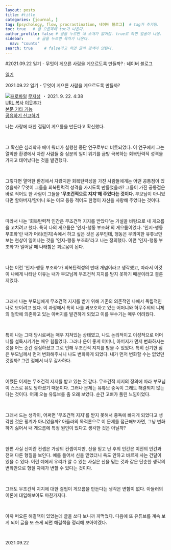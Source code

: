 ```yaml
---
layout: posts
title: #title
categories: [journal, ]
tag: [psychology, flow, procrastination, 네이버 블로그]  # tag가 추가됨.
toc: true   # 글 오른쪽에 toc가 나온다.
author_profile: false # 글을 누르면 내 소개가 없어짐. true로 하면 얼굴이 나옴.
sidebar:      # 글을 누르면 목차가 나온다.
  nav: "counts" 
search: true     # false라고 하면 글이 검색이 안된다.
---
```

#2021.09.22 일기 - 무엇이 게으른 사람을 게으르도록 만들까? : 네이버 블로그
<div class="wrap_rabbit pcol2 _param(1) _postViewArea222512816431" id="post-view222512816431">
<!-- Rabbit HTML --><div class="se-viewer se-theme-default" lang="ko-KR">
<!-- SE_DOC_HEADER_START -->
<div class="se-component se-documentTitle se-l-default" id="SE-af96a0d3-8682-4d4f-b1d0-39488058426c">
<div class="se-component-content">
<div class="se-section se-section-documentTitle se-l-default se-section-align-left">
<!-- -->
<div class="blog2_series">
<a class="pcol2" href="/PostList.naver?blogId=wys000112&amp;categoryNo=22&amp;from=postList&amp;parentCategoryNo=22" onclick="nclk_v2(this,'pst.category','','');">일기</a>
</div>
<div class="pcol1">
<!-- -->
<div class="se-module se-module-text se-title-text">
<p class="se-text-paragraph se-text-paragraph-align-" id="SE-3db97cd1-ecec-40c4-83ca-00450426897f" style=""><span class="se-fs- se-ff-" id="SE-2fab926c-a421-40e1-a928-9500659dfd3d" style=""><!-- -->2021.09.22 일기 - 무엇이 게으른 사람을 게으르도록 만들까? <!-- --></span></p> </div>
<!-- -->
</div>
<div class="blog2_container">
<span class="writer">
<span class="area_profile"><a class="link" href="https://blog.naver.com/wys000112" onclick="nclk_v2(this,'pst.profile','','');" target="_top"><img alt="프로파일" class="img" src="https://blogpfthumb-phinf.pstatic.net/MjAyMjA1MjVfMTA0/MDAxNjUzNDcxMTU4NTkw.MKx5XZzKhkVnSwLw5O1NM-J45hdDNIrADB_V9VVQBOAg.OkL09v5VWJCO9xIBu4VTEzVASngUXGDvkf4D_exCZsEg.PNG.wys000112/%EB%AC%B4%EC%A7%80%EC%84%B1.png/%25EB%25AC%25B4%25EC%25A7%2580%25EC%2584%25B1.png?type=s1"/></a></span>
<span class="nick"><a class="link pcol2" href="https://blog.naver.com/wys000112" onclick="nclk_v2(this,'pst.username','','');" target="_top">무지성</a></span>
</span>
<i class="dot"> ・ </i>
<span class="se_publishDate pcol2">2021. 9. 22. 4:38</span>
</div>
<div class="blog2_post_function">
<a class="url pcol2 _setClipboard _returnFalse _se3copybtn _transPosition" href="#" id="copyBtn_222512816431" style="cursor:pointer;" title="https://blog.naver.com/wys000112/222512816431">URL 복사</a>
<a class="btn_buddy btn_addbuddy pcol2 _buddy_popup_btn _returnFalse" href="#" onclick="nclk_v2(this,'pst.addnei','','');"><i class="ico"></i> 이웃추가<i class="aline"></i></a>
<div class="overflow_menu">
<a area-expanded="false" area-haspopup="true" class="btn_overflow_menu _open_overflowmenu pcol2 _param(222512816431) _returnFalse" href="#" role="button"><span class="blind">본문 기타 기능</span></a>
<div area-hidden="true" class="lyr_overflow_menu" id="overflowmenu-222512816431">
<a class="naver-splugin btn_splugin share _title_share" data-canonical-url="https://blog.naver.com/wys000112/222512816431" data-likecontentsid="wys000112_222512816431" data-likeserviceid="BLOG" data-logdomain="https://proxy.blog.naver.com/spi/v1/api/shareLog" data-me-display="off" data-oninitialize="splugin_oninitialize(1);" data-option="{baseElement:'_title_spiButton', layerPosition:'outside-bottom', align:'right', marginLeft:0, marginTop:4}" data-style="unity" data-url="https://blog.naver.com/wys000112/222512816431" href="#" id="_title_spiButton" onclick="return false;">
                   공유하기
                <span class="ico_share _title_share_icon"></span>
</a>
<a class="_report _param(https://srp2.naver.com/report?svc=BLG&amp;exit=close&amp;ctype=AA01&amp;cwriterenc=EiJpb9wNQ1Tzl6X%2FW7j%2Bxqimixs2xx9DF3A4suQ%2BVjs%3D&amp;ctitle=2021.09.22%20%EC%9D%BC%EA%B8%B0%20-%20%EB%AC%B4%EC%97%87%EC%9D%B4%20%EA%B2%8C%EC%9C%BC%EB%A5%B8%20%EC%82%AC%EB%9E%8C%EC%9D%84%20%EA%B2%8C%EC%9C%BC%EB%A5%B4%EB%8F%84%EB%A1%9D%20%EB%A7%8C%EB%93%A4%EA%B9%8C%3F&amp;cwriter=wys0*****&amp;dark=disable&amp;memtype=Y&amp;env=pc&amp;cnickname=wys0*****&amp;vsvc=BLG&amp;cid=wys000112%40%4051896191%40%40mylog%40%40222512816431) _returnFalse" href="#">신고하기<span class="ico_report"></span></a>
</div>
</div>
<input alt="url" class="copyTargetUrl" style="display:none;" title="URL 복사" type="text" value="https://blog.naver.com/wys000112/222512816431"/>
</div>
<!-- -->
</div>
</div>
</div>
<!-- B2C 상품 -->
<!-- _BLOG_CONTENTS_HEADER_TAIL -->
<!-- SE_DOC_HEADER_END -->
<div class="se-main-container">
<div class="se-component se-text se-l-default" id="SE-46ef2a17-c37a-401a-8c67-fd39480f3d01">
<div class="se-component-content">
<div class="se-section se-section-text se-l-default">
<div class="se-module se-module-text">
<!-- SE-TEXT { --><p class="se-text-paragraph se-text-paragraph-align-" id="SE-3531be63-f350-477c-b9ee-b7ef9de684c8" style=""><span class="se-fs- se-ff-" id="SE-7c63b823-ec3f-4a88-88d5-1988ec0d85e7" style="">나는 사랑에 대한 결핍이 게으름을 만든다고 확신했다.</span></p><!-- } SE-TEXT --><!-- SE-TEXT { --><p class="se-text-paragraph se-text-paragraph-align-" id="SE-24449744-b86d-49ee-b1a4-5a5887ea994b" style=""><span class="se-fs- se-ff-" id="SE-f5a1a830-2b7d-4798-8b62-d53f404754ec" style="">​</span></p><!-- } SE-TEXT --><!-- SE-TEXT { --><p class="se-text-paragraph se-text-paragraph-align-" id="SE-2c1535fd-50f9-4099-9daa-d4e1350956eb" style=""><span class="se-fs- se-ff-" id="SE-92bcdefb-8941-4241-8161-cc181102024f" style="">그 확신은 심리학자 에미 워너가 실행한 종단 연구로부터 비롯되었다. 이 연구에서 그는 열악한 환경에서 자란 사람들 중 삼분의 일이 위기를 금방 극복하는 회복탄력적 성격을 가지고 태어났다는 것을 발견했다.</span></p><!-- } SE-TEXT --><!-- SE-TEXT { --><p class="se-text-paragraph se-text-paragraph-align-" id="SE-681575d2-fc0f-4621-9df2-460a8e226d32" style=""><span class="se-fs- se-ff-" id="SE-06cd0844-d443-4203-921b-e86eb7c5ab24" style="">​</span></p><!-- } SE-TEXT --><!-- SE-TEXT { --><p class="se-text-paragraph se-text-paragraph-align-" id="SE-c5fd5b3f-981c-4ccc-8368-f5b67d8c4176" style=""><span class="se-fs- se-ff-" id="SE-ef0add31-a52a-4386-a53a-07052909e90a" style="">그렇다면 열악한 환경에서 자랐지만 회복탄력성을 가진 사람들에게는 어떤 공통점이 있었을까? 무엇이 그들을 회복탄력적 성격을 가지도록 만들었을까? 그들이 가진 공통점은 바로 적어도 한 사람이 그들을 '</span><span class="se-fs- se-ff-" id="SE-82b769da-e89a-4a6d-a969-258c464320cc" style=""><b>무조건적으로 지지'해 주었다는 것이다. </b></span><span class="se-fs- se-ff-" id="SE-e7fdc87c-37c1-4f27-927d-e87ed558dfeb" style="">부모님이 아니었다면 할아버지/할머니 또는 이모 등등 적어도 한명이 자신을 사랑해 주었다는 것이다.</span></p><!-- } SE-TEXT --><!-- SE-TEXT { --><p class="se-text-paragraph se-text-paragraph-align-" id="SE-fe714d32-7e32-4d4a-a923-435a93132abe" style=""><span class="se-fs- se-ff-" id="SE-3f92f35e-1a9c-4a5a-909a-5f5a18002d12" style="">​</span></p><!-- } SE-TEXT --><!-- SE-TEXT { --><p class="se-text-paragraph se-text-paragraph-align-" id="SE-e7c26e69-4e92-4c27-bba6-58cbd34d7c5e" style=""><span class="se-fs- se-ff-" id="SE-8c5ccae6-11d3-474e-9e01-183da52726d5" style="">따라서 나는 '회복탄력적 인간은 무조건적 지지를 받았다'는 가설을 바탕으로 내 게으름을 고치려고 했다. 특히 나의 게으름은 '인지-행동 부조화'의 게으름이었다. '인지-행동 부조화'란 내가 머리(인지)속에서 하고 싶은 것은 공부인데, 행동은 무의미한 유튜브만 보는 현상이 일어나는 것을 '인지-행동 부조화'라고 나는 정의했다. 이런 '인지-행동 부조화'가 일어날 때 나태함은 괴로움이 된다. </span></p><!-- } SE-TEXT --><!-- SE-TEXT { --><p class="se-text-paragraph se-text-paragraph-align-" id="SE-78655b38-fccd-497d-825a-cc981090ed31" style=""><span class="se-fs- se-ff-" id="SE-b8d4dd39-8293-46fe-a22b-90973d10b33b" style="">​</span></p><!-- } SE-TEXT --><!-- SE-TEXT { --><p class="se-text-paragraph se-text-paragraph-align-" id="SE-3b000e14-e519-4160-b355-f52fef0a1ce8" style=""><span class="se-fs- se-ff-" id="SE-7850fce9-39bf-4783-8ec1-18dfa2c8af09" style="">나는 이런 '인지-행동 부조화'가 회복탄력성의 반대 개념이라고 생각했고, 따라서 이것이 나에게 나타난 이유는 내가 부모님께 무조건적 지지를 받지 못하기 때문이라고 결론지었다.</span></p><!-- } SE-TEXT --><!-- SE-TEXT { --><p class="se-text-paragraph se-text-paragraph-align-" id="SE-d2f7386c-2479-4309-b119-575cf46d7c7c" style=""><span class="se-fs- se-ff-" id="SE-b711c39f-91db-4079-ac5c-d8eeb2287690" style="">​</span></p><!-- } SE-TEXT --><!-- SE-TEXT { --><p class="se-text-paragraph se-text-paragraph-align-" id="SE-ece29b87-5294-4cb0-a595-4c981b767d8a" style=""><span class="se-fs- se-ff-" id="SE-fa893678-801a-4b67-b3e1-b7c474c70c02" style="">그래서 나는 부모님에게 무조건적 지지를 받기 위해 기존의 의존적인 나에서 독립적인 나로 보이려고 했다. 이 과정에서 특히 나를 과보호하고 있는 어머니와 허무주의의 니체의 철학에 의존하고 있는 아버지를 발견하게 되었고 이를 부수기는 매우 어려웠다.</span></p><!-- } SE-TEXT --><!-- SE-TEXT { --><p class="se-text-paragraph se-text-paragraph-align-" id="SE-f642a67b-83f9-4063-9159-0a900672d66b" style=""><span class="se-fs- se-ff-" id="SE-8a5ce84b-11ee-4a24-b433-ce2e25730dcd" style="">​</span></p><!-- } SE-TEXT --><!-- SE-TEXT { --><p class="se-text-paragraph se-text-paragraph-align-" id="SE-aa1784c2-b510-4f14-8e52-261ec84388ee" style=""><span class="se-fs- se-ff-" id="SE-a55da7b5-7e3a-48f6-9a94-20e48de5fc49" style="">특히 나는 그때 당시로써는 매우 지쳐있는 상태였고, 나도 논리적이고 이성적으로 어머니를 설득시키기는 매우 힘들었다. 그러나 운이 좋게 어머니, 아버지가 먼저 변화하시는 것을 어느 순간 결심하셨고 그로 인해 무조건적 지지를 받을 수 있었다. 특히 신기한 점은 부모님께서 먼저 변화해주시니 나도 변화하게 되었다. 내가 먼저 변화할 수는 없었던 것일까? 그런 점에서 너무 감사하다.</span></p><!-- } SE-TEXT --><!-- SE-TEXT { --><p class="se-text-paragraph se-text-paragraph-align-" id="SE-83f7cff0-4492-4508-883d-781303e76156" style=""><span class="se-fs- se-ff-" id="SE-04f30941-ac33-4c8c-a079-3c09ec3d20cd" style="">​</span></p><!-- } SE-TEXT --><!-- SE-TEXT { --><p class="se-text-paragraph se-text-paragraph-align-" id="SE-aaa328a0-8773-486f-b1ec-c19a8f8be1d3" style=""><span class="se-fs- se-ff-" id="SE-369868e3-d1b7-4667-8b84-5c43e005f00c" style="">어쨌든 이제는 무조건적 지지를 받고 있는 것 같다. 무조건적 지지의 정의에 따라 부모님이 스스로 유도 당하셨기 때문이다. 그러나 문제는 유튜브 중독이 그래도 해결되지 않는다는 것이다. 어제 오늘 유튜브를 좀 오래 보았다. 순간 고삐가 풀린 느낌이었다.</span></p><!-- } SE-TEXT --><!-- SE-TEXT { --><p class="se-text-paragraph se-text-paragraph-align-" id="SE-18ceb197-86a8-4f0e-b830-16f0bc435b4e" style=""><span class="se-fs- se-ff-" id="SE-bdc17b31-0ad9-4494-a82f-99367a99ec17" style="">​</span></p><!-- } SE-TEXT --><!-- SE-TEXT { --><p class="se-text-paragraph se-text-paragraph-align-" id="SE-ad3cafa3-acc2-4991-a4eb-892b58674497" style=""><span class="se-fs- se-ff-" id="SE-59059468-4e78-426c-92eb-a160607b3665" style="">그래서 드는 생각이, 어쩌면 '무조건적 지지'를 받지 못해서 중독에 빠지게 되었다고 생각한 것은 핑계가 아니었을까? 아들러의 목적론으로 이 문제를 접근해보자면, 그냥 변화하기 싫어서 내 게으름에 특정 원인이 있다고 생각한 것은 아닐까?</span></p><!-- } SE-TEXT --><!-- SE-TEXT { --><p class="se-text-paragraph se-text-paragraph-align-" id="SE-7586a508-6e05-4e08-ac11-2b4bf058f800" style=""><span class="se-fs- se-ff-" id="SE-76343fb9-134b-47a8-b5dd-fcb776a6e705" style="">​</span></p><!-- } SE-TEXT --><!-- SE-TEXT { --><p class="se-text-paragraph se-text-paragraph-align-" id="SE-bb10f3d9-8e00-4f78-85dc-b44be02638d0" style=""><span class="se-fs- se-ff-" id="SE-cde355c3-4fc2-4451-bb8d-37bf32aa5427" style="">한편 사실 신이란 컨셉은 가상의 컨셉이지만, 신을 믿고 난 후의 인간은 이전의 인간과 전혀 다른 형질을 보인다. 예를 들어서 신을 믿었더니 욕도 안하고 바르게 사는 건달이 있을 수 있다. 이런 예에서 우리가 알 수 있는 사실은 신을 믿는 것과 같은 단순한 생각의 변화만으로 형질 자체가 변할 수 있다는 것이다.</span></p><!-- } SE-TEXT --><!-- SE-TEXT { --><p class="se-text-paragraph se-text-paragraph-align-" id="SE-55efe04c-aebb-49f4-865f-e83a423d236e" style=""><span class="se-fs- se-ff-" id="SE-e07aa97e-ee77-40d1-a88a-9f7310817b37" style="">​</span></p><!-- } SE-TEXT --><!-- SE-TEXT { --><p class="se-text-paragraph se-text-paragraph-align-" id="SE-4b919236-0005-457f-9b7f-34e7913dac9f" style=""><span class="se-fs- se-ff-" id="SE-d49db6ad-f575-4c74-9dee-4c2cb4f91124" style="">그래도 무조건적 지지에 대한 결핍이 게으름을 만든다는 생각은 변함이 없다. 아들러의 이론에 대입해보아도 마찬가지다.</span></p><!-- } SE-TEXT --><!-- SE-TEXT { --><p class="se-text-paragraph se-text-paragraph-align-" id="SE-da0b945d-5b93-417c-8ac1-8ad3aa4fe544" style=""><span class="se-fs- se-ff-" id="SE-62d1b8ef-6b2a-4d05-b177-e97d0b212873" style="">​</span></p><!-- } SE-TEXT --><!-- SE-TEXT { --><p class="se-text-paragraph se-text-paragraph-align-" id="SE-f18569e4-1a5a-499d-b107-2277ecaeb92d" style=""><span class="se-fs- se-ff-" id="SE-1e130ef7-dfc5-4cee-8191-814e0f8224ae" style="">아까 떠오른 해결책이 있었는데 글을 쓰다 보니까 까먹었다. 다음에 또 유튜브를 계속 보게 되어 글을 또 쓰게 되면 해결책을 정리해 보아야겠다.</span></p><!-- } SE-TEXT --><!-- SE-TEXT { --><p class="se-text-paragraph se-text-paragraph-align-" id="SE-d8769018-1058-40d0-8c23-109f3a5c7161" style=""><span class="se-fs- se-ff-" id="SE-4ffa33c9-518d-41bb-9e7d-63f9bbfb482e" style="">​</span></p><!-- } SE-TEXT --><!-- SE-TEXT { --><p class="se-text-paragraph se-text-paragraph-align-" id="SE-bb8ef700-e944-4dfb-8213-59223c949928" style=""><span class="se-fs- se-ff-" id="SE-1cf9a5d1-c000-4079-95b9-63fa1d4e7e65" style="">2021.09.22</span></p><!-- } SE-TEXT -->
</div>
</div>
</div>
</div> </div>
</div>
</div>
